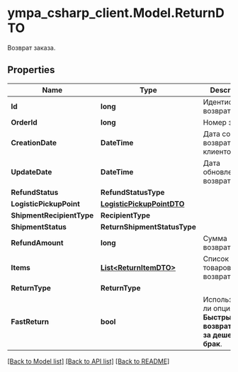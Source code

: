 # ympa_csharp_client.Model.ReturnDTO
Возврат заказа.

## Properties

Name | Type | Description | Notes
------------ | ------------- | ------------- | -------------
**Id** | **long** | Идентификатор возврата. | [optional] 
**OrderId** | **long** | Номер заказа. | [optional] 
**CreationDate** | **DateTime** | Дата создания возврата клиентом. | [optional] 
**UpdateDate** | **DateTime** | Дата обновления возврата. | [optional] 
**RefundStatus** | **RefundStatusType** |  | [optional] 
**LogisticPickupPoint** | [**LogisticPickupPointDTO**](LogisticPickupPointDTO.md) |  | [optional] 
**ShipmentRecipientType** | **RecipientType** |  | [optional] 
**ShipmentStatus** | **ReturnShipmentStatusType** |  | [optional] 
**RefundAmount** | **long** | Сумма возврата. | [optional] 
**Items** | [**List&lt;ReturnItemDTO&gt;**](ReturnItemDTO.md) | Список товаров в возврате. | 
**ReturnType** | **ReturnType** |  | [optional] 
**FastReturn** | **bool** | Используется ли опция **Быстрый возврат денег за дешевый брак**.  | [optional] 

[[Back to Model list]](../README.md#documentation-for-models) [[Back to API list]](../README.md#documentation-for-api-endpoints) [[Back to README]](../README.md)


